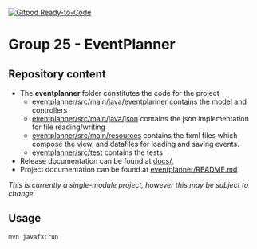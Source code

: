 [![Gitpod Ready-to-Code](https://img.shields.io/badge/Gitpod-Ready--to--Code-blue?logo=gitpod)](https://gitpod.stud.ntnu.no/#gitlab.stud.idi.ntnu.no/it1901/groups-2022/gr2225/gr2225) 

# Group 25 - EventPlanner

## Repository content
- The **eventplanner** folder constitutes the code for the project
    - [eventplanner/src/main/java/eventplanner](eventplanner/src/main/java/eventplanner/) contains the model and controllers
    - [eventplanner/src/main/java/json](eventplanner/src/main/java/json/) contains the json implementation for file reading/writing
    - [eventplanner/src/main/resources](eventplanner/src/main/resources/) contains the fxml files which compose the view, and datafiles for loading and saving events.
    - [eventplanner/src/test](eventplanner/src/test/) contains the tests
- Release documentation can be found at [docs/.](docs/)
- Project documentation can be found at [eventplanner/README.md](eventplanner/README.md)
 
 *This is currently a single-module project, however this may be subject to change.*



## Usage

 ```
mvn javafx:run
```

